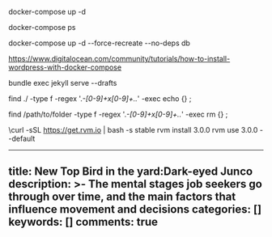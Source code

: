 
docker-compose up -d

docker-compose ps

docker-compose up -d --force-recreate --no-deps db

https://www.digitalocean.com/community/tutorials/how-to-install-wordpress-with-docker-compose


bundle exec jekyll serve --drafts

find ./ -type f -regex '.*-[0-9]+x[0-9]+\..*' -exec echo {} \;

find /path/to/folder -type f -regex '.*-[0-9]+x[0-9]+\..*' -exec rm {} \;

\curl -sSL https://get.rvm.io | bash -s stable
rvm install 3.0.0
rvm use 3.0.0 --default


---
title: New Top Bird in the yard:Dark-eyed Junco
description: >-
  The mental stages job seekers go through over time, and the main factors that
  influence movement and decisions
categories: []
keywords: []
comments: true
---